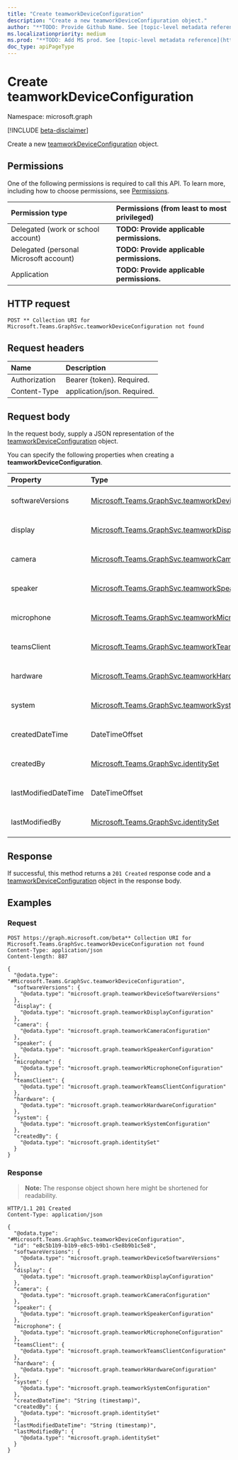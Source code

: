 ```yaml
---
title: "Create teamworkDeviceConfiguration"
description: "Create a new teamworkDeviceConfiguration object."
author: "**TODO: Provide Github Name. See [topic-level metadata reference](https://msgo.azurewebsites.net/add/document/guidelines/metadata.html#topic-level-metadata)**"
ms.localizationpriority: medium
ms.prod: "**TODO: Add MS prod. See [topic-level metadata reference](https://msgo.azurewebsites.net/add/document/guidelines/metadata.html#topic-level-metadata)**"
doc_type: apiPageType
---
```


# Create teamworkDeviceConfiguration
Namespace: microsoft.graph

[!INCLUDE [beta-disclaimer](../../includes/beta-disclaimer.md)]

Create a new [teamworkDeviceConfiguration](../resources/teamworkdeviceconfiguration.md) object.

## Permissions
One of the following permissions is required to call this API. To learn more, including how to choose permissions, see [Permissions](/graph/permissions-reference).

|Permission type|Permissions (from least to most privileged)|
|:---|:---|
|Delegated (work or school account)|**TODO: Provide applicable permissions.**|
|Delegated (personal Microsoft account)|**TODO: Provide applicable permissions.**|
|Application|**TODO: Provide applicable permissions.**|

## HTTP request

<!-- {
  "blockType": "ignored"
}
-->
``` http
POST ** Collection URI for Microsoft.Teams.GraphSvc.teamworkDeviceConfiguration not found
```

## Request headers
|Name|Description|
|:---|:---|
|Authorization|Bearer {token}. Required.|
|Content-Type|application/json. Required.|

## Request body
In the request body, supply a JSON representation of the [teamworkDeviceConfiguration](../resources/teamworkdeviceconfiguration.md) object.

You can specify the following properties when creating a **teamworkDeviceConfiguration**.

|Property|Type|Description|
|:---|:---|:---|
|softwareVersions|[Microsoft.Teams.GraphSvc.teamworkDeviceSoftwareVersions](../resources/teamworkdevicesoftwareversions.md)|**TODO: Add Description** Optional.|
|display|[Microsoft.Teams.GraphSvc.teamworkDisplayConfiguration](../resources/teamworkdisplayconfiguration.md)|**TODO: Add Description** Optional.|
|camera|[Microsoft.Teams.GraphSvc.teamworkCameraConfiguration](../resources/teamworkcameraconfiguration.md)|**TODO: Add Description** Optional.|
|speaker|[Microsoft.Teams.GraphSvc.teamworkSpeakerConfiguration](../resources/teamworkspeakerconfiguration.md)|**TODO: Add Description** Optional.|
|microphone|[Microsoft.Teams.GraphSvc.teamworkMicrophoneConfiguration](../resources/teamworkmicrophoneconfiguration.md)|**TODO: Add Description** Optional.|
|teamsClient|[Microsoft.Teams.GraphSvc.teamworkTeamsClientConfiguration](../resources/teamworkteamsclientconfiguration.md)|**TODO: Add Description** Optional.|
|hardware|[Microsoft.Teams.GraphSvc.teamworkHardwareConfiguration](../resources/teamworkhardwareconfiguration.md)|**TODO: Add Description** Optional.|
|system|[Microsoft.Teams.GraphSvc.teamworkSystemConfiguration](../resources/teamworksystemconfiguration.md)|**TODO: Add Description** Optional.|
|createdDateTime|DateTimeOffset|**TODO: Add Description** Optional.|
|createdBy|[Microsoft.Teams.GraphSvc.identitySet](../resources/identityset.md)|**TODO: Add Description** Optional.|
|lastModifiedDateTime|DateTimeOffset|**TODO: Add Description** Optional.|
|lastModifiedBy|[Microsoft.Teams.GraphSvc.identitySet](../resources/identityset.md)|**TODO: Add Description** Optional.|



## Response

If successful, this method returns a `201 Created` response code and a [teamworkDeviceConfiguration](../resources/teamworkdeviceconfiguration.md) object in the response body.

## Examples

### Request
<!-- {
  "blockType": "request",
  "name": "create_teamworkdeviceconfiguration_from_"
}
-->
``` http
POST https://graph.microsoft.com/beta** Collection URI for Microsoft.Teams.GraphSvc.teamworkDeviceConfiguration not found
Content-Type: application/json
Content-length: 887

{
  "@odata.type": "#Microsoft.Teams.GraphSvc.teamworkDeviceConfiguration",
  "softwareVersions": {
    "@odata.type": "microsoft.graph.teamworkDeviceSoftwareVersions"
  },
  "display": {
    "@odata.type": "microsoft.graph.teamworkDisplayConfiguration"
  },
  "camera": {
    "@odata.type": "microsoft.graph.teamworkCameraConfiguration"
  },
  "speaker": {
    "@odata.type": "microsoft.graph.teamworkSpeakerConfiguration"
  },
  "microphone": {
    "@odata.type": "microsoft.graph.teamworkMicrophoneConfiguration"
  },
  "teamsClient": {
    "@odata.type": "microsoft.graph.teamworkTeamsClientConfiguration"
  },
  "hardware": {
    "@odata.type": "microsoft.graph.teamworkHardwareConfiguration"
  },
  "system": {
    "@odata.type": "microsoft.graph.teamworkSystemConfiguration"
  },
  "createdBy": {
    "@odata.type": "microsoft.graph.identitySet"
  }
}
```


### Response
>**Note:** The response object shown here might be shortened for readability.
<!-- {
  "blockType": "response",
  "truncated": true,
  "@odata.type": "Microsoft.Teams.GraphSvc.teamworkDeviceConfiguration"
}
-->
``` http
HTTP/1.1 201 Created
Content-Type: application/json

{
  "@odata.type": "#Microsoft.Teams.GraphSvc.teamworkDeviceConfiguration",
  "id": "e8c5b1b9-b1b9-e8c5-b9b1-c5e8b9b1c5e8",
  "softwareVersions": {
    "@odata.type": "microsoft.graph.teamworkDeviceSoftwareVersions"
  },
  "display": {
    "@odata.type": "microsoft.graph.teamworkDisplayConfiguration"
  },
  "camera": {
    "@odata.type": "microsoft.graph.teamworkCameraConfiguration"
  },
  "speaker": {
    "@odata.type": "microsoft.graph.teamworkSpeakerConfiguration"
  },
  "microphone": {
    "@odata.type": "microsoft.graph.teamworkMicrophoneConfiguration"
  },
  "teamsClient": {
    "@odata.type": "microsoft.graph.teamworkTeamsClientConfiguration"
  },
  "hardware": {
    "@odata.type": "microsoft.graph.teamworkHardwareConfiguration"
  },
  "system": {
    "@odata.type": "microsoft.graph.teamworkSystemConfiguration"
  },
  "createdDateTime": "String (timestamp)",
  "createdBy": {
    "@odata.type": "microsoft.graph.identitySet"
  },
  "lastModifiedDateTime": "String (timestamp)",
  "lastModifiedBy": {
    "@odata.type": "microsoft.graph.identitySet"
  }
}
```

